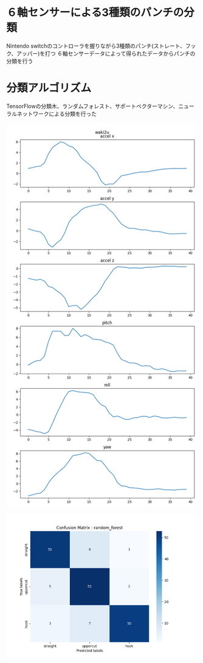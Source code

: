 # ６軸センサーによる3種類のパンチの分類
Nintendo switchのコントローラを握りながら3種類のパンチ(ストレート、フック、アッパー)を打つ
６軸センサーデータによって得られたデータからパンチの分類を行う

# 分類アルゴリズム
TensorFlowの分類木、ランダムフォレスト、サポートベクターマシン、ニューラルネットワークによる分類を行った

![Test Image 1](results/figure/mean_waki2u.png)

![Test Image 1](results/figure/confusion_matrix/random_forest_confusion_matrix.png)


